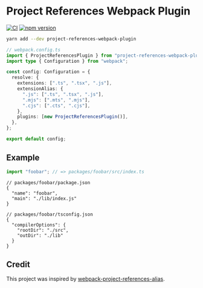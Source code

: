 # Project References Webpack Plugin

[![CI](https://github.com/neetly/project-references-webpack-plugin/actions/workflows/ci.yml/badge.svg)](https://github.com/neetly/project-references-webpack-plugin/actions/workflows/ci.yml)
[![npm version](https://img.shields.io/npm/v/project-references-webpack-plugin)](https://www.npmjs.com/package/project-references-webpack-plugin)

```sh
yarn add --dev project-references-webpack-plugin
```

```ts
// webpack.config.ts
import { ProjectReferencesPlugin } from "project-references-webpack-plugin";
import type { Configuration } from "webpack";

const config: Configuration = {
  resolve: {
    extensions: [".ts", ".tsx", ".js"],
    extensionAlias: {
      ".js": [".ts", ".tsx", ".js"],
      ".mjs": [".mts", ".mjs"],
      ".cjs": [".cts", ".cjs"],
    },
    plugins: [new ProjectReferencesPlugin()],
  },
};

export default config;
```

## Example

```ts
import "foobar"; // => packages/foobar/src/index.ts
```

```jsonc
// packages/foobar/package.json
{
  "name": "foobar",
  "main": "./lib/index.js"
}
```

```jsonc
// packages/foobar/tsconfig.json
{
  "compilerOptions": {
    "rootDir": "./src",
    "outDir": "./lib"
  }
}
```

## Credit

This project was inspired by
[webpack-project-references-alias](https://github.com/microsoft/webpack-project-references-alias).
